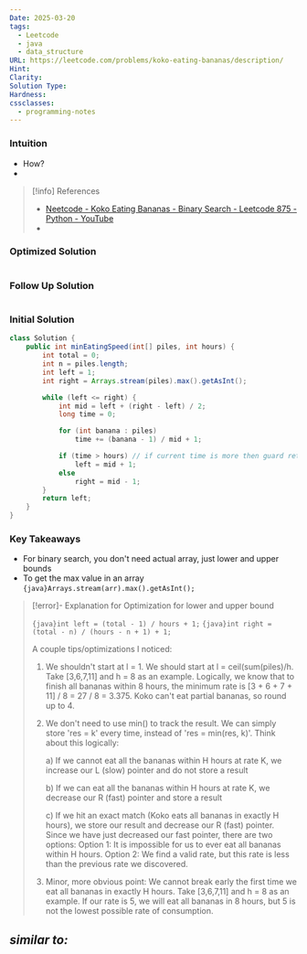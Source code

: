 ```yaml
---
Date: 2025-03-20
tags:
  - Leetcode
  - java
  - data_structure
URL: https://leetcode.com/problems/koko-eating-bananas/description/
Hint: 
Clarity: 
Solution Type: 
Hardness: 
cssclasses:
  - programming-notes
---
```


### Intuition
- How?
- 

> [!info] References
> - [Neetcode - Koko Eating Bananas - Binary Search - Leetcode 875 - Python - YouTube](https://youtu.be/U2SozAs9RzA)
> - 
### Optimized Solution
```java

```
### Follow Up Solution
```java

```
### Initial Solution
```java
class Solution {
    public int minEatingSpeed(int[] piles, int hours) {
        int total = 0;
        int n = piles.length;
        int left = 1;
        int right = Arrays.stream(piles).max().getAsInt();

        while (left <= right) {
            int mid = left + (right - left) / 2;
            long time = 0;

            for (int banana : piles)
                time += (banana - 1) / mid + 1;

            if (time > hours) // if current time is more then guard retrun time
                left = mid + 1;
            else
                right = mid - 1;
        }
        return left;
    }
}
```
### Key Takeaways
- For binary search, you don't need actual array, just lower and upper bounds
- To get the max value in an array `{java}Arrays.stream(arr).max().getAsInt();` 

> [!error]- Explanation for Optimization for lower and upper bound
> 
> `{java}int left = (total - 1) / hours + 1;`
> `{java}int right = (total - n) / (hours - n + 1) + 1;`
> 
> A couple tips/optimizations I noticed:
> 1. We shouldn't start at l = 1. We should start at l = ceil(sum(piles)/h.  Take [3,6,7,11] and h = 8 as an example. Logically, we know that to finish all bananas within 8 hours, the minimum rate is [3 + 6 + 7 + 11] / 8 = 27 / 8 = 3.375. Koko can't eat partial bananas, so round up to 4.
> 2. We don't need to use min() to track the result. We can simply store 'res = k' every time, instead of 'res = min(res, k)'. Think about this logically:
>    
>    a) If we cannot eat all the bananas within H hours at rate K, we increase our L (slow) pointer and do not store a result
>    
>    b)  If we can eat all the bananas within H hours at rate K, we decrease our R (fast) pointer and store a result
>    
>    c) If we hit an exact match (Koko eats all bananas in exactly H hours), we store our result and decrease our R (fast) pointer. Since we have just decreased our fast pointer, there are two options: 
>          Option 1: It is impossible for us to ever eat all bananas within H hours.
>          Option 2: We find a valid rate, but this rate is less than the previous rate we discovered.
> 
> 3. Minor, more obvious point: We cannot break early the first time we eat all bananas in exactly H hours.  Take [3,6,7,11] and h = 8 as an example.  If our rate is 5, we will eat all bananas in 8 hours, but 5 is not the lowest possible rate of consumption.
 
*similar to:* 
- 